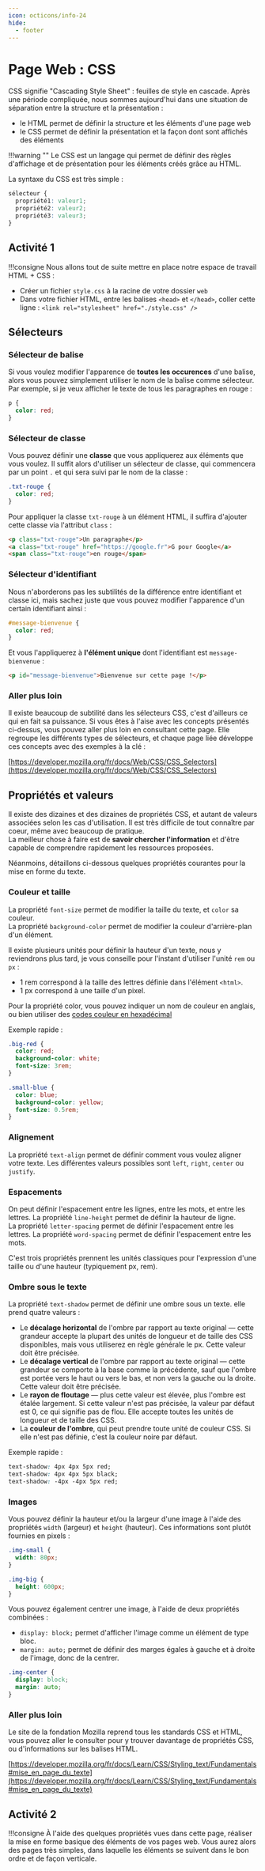 ```yaml
---
icon: octicons/info-24
hide:
  - footer
---
```

# Page Web : CSS
CSS signifie "Cascading Style Sheet" : feuilles de style en cascade. Après une période compliquée, nous sommes aujourd'hui dans une situation de séparation entre la structure et la présentation :  
- le HTML permet de définir la structure et les éléments d'une page web  
- le CSS permet de définir la présentation et la façon dont sont affichés des éléments

!!!warning ""
    Le CSS est un langage qui permet de définir des règles d'affichage et de présentation pour les éléments créés grâce au HTML.

La syntaxe du CSS est très simple :
```css
sélecteur {
  propriété1: valeur1;
  propriété2: valeur2;
  propriété3: valeur3;
}
```
## Activité 1
!!!consigne
  Nous allons tout de suite mettre en place notre espace de travail HTML + CSS :
  - Créer un fichier `style.css` à la racine de votre dossier `web`
  - Dans votre fichier HTML, entre les balises `<head>` et `</head>`, coller cette ligne :
    `<link rel="stylesheet" href="./style.css" />`


## Sélecteurs
### Sélecteur de balise
Si vous voulez modifier l'apparence de **toutes les occurences** d'une balise, alors vous pouvez simplement utiliser le nom de la balise comme sélecteur. Par exemple, si je veux afficher le texte de tous les paragraphes en rouge :

```css
p {
  color: red;
}
```

### Sélecteur de classe
Vous pouvez définir une **classe** que vous appliquerez aux éléments que vous voulez. Il suffit alors d'utiliser un sélecteur de classe, qui commencera par un point `.` et qui sera suivi par le nom de la classe :

```css
.txt-rouge {
  color: red;
}
```

Pour appliquer la classe `txt-rouge` à un élément HTML, il suffira d'ajouter cette classe via l'attribut `class` :

```html
<p class="txt-rouge">Un paragraphe</p>
<a class="txt-rouge" href="https://google.fr">G pour Google</a>
<span class="txt-rouge">en rouge</span>
```

### Sélecteur d'identifiant
Nous n'aborderons pas les subtilités de la différence entre identifiant et classe ici, mais sachez juste que vous pouvez modifier l'apparence d'un certain identifiant ainsi :
```css
#message-bienvenue {
  color: red;
}
```

Et vous l'appliquerez à **l'élément unique** dont l'identifiant est `message-bienvenue` :
```html
<p id="message-bienvenue">Bienvenue sur cette page !</p>
```

### Aller plus loin
Il existe beaucoup de subtilité dans les sélecteurs CSS, c'est d'ailleurs ce qui en fait sa puissance. Si vous êtes à l'aise avec les concepts présentés ci-dessus, vous pouvez aller plus loin en consultant cette page. Elle regroupe les différents types de sélecteurs, et chaque page liée développe ces concepts avec des exemples à la clé :  

[https://developer.mozilla.org/fr/docs/Web/CSS/CSS_Selectors](https://developer.mozilla.org/fr/docs/Web/CSS/CSS_Selectors)

## Propriétés et valeurs
Il existe des dizaines et des dizaines de propriétés CSS, et autant de valeurs associées selon les cas d'utilisation. Il est très difficile de tout connaître par coeur, même avec beaucoup de pratique.  
La meilleur chose à faire est de **savoir chercher l'information** et d'être capable de comprendre rapidement les ressources proposées.

Néanmoins, détaillons ci-dessous quelques propriétés courantes pour la mise en forme du texte.

### Couleur et taille
La propriété `font-size` permet de modifier la taille du texte, et `color` sa couleur.  
La propriété `background-color` permet de modifier la couleur d'arrière-plan d'un élément.

Il existe plusieurs unités pour définir la hauteur d'un texte, nous y reviendrons plus tard, je vous conseille pour l'instant d'utiliser l'unité `rem` ou `px` :  
- 1 rem correspond à la taille des lettres définie dans l'élément `<html>`.  
- 1 px correspond à une taille d'un pixel.

Pour la propriété color, vous pouvez indiquer un nom de couleur en anglais, ou bien utiliser des [codes couleur en hexadécimal](https://htmlcolorcodes.com/fr/)

Exemple rapide :
```css
.big-red {
  color: red;
  background-color: white;
  font-size: 3rem;
}

.small-blue {
  color: blue;
  background-color: yellow;
  font-size: 0.5rem;
}
```

### Alignement
La propriété `text-align` permet de définir comment vous voulez aligner votre texte. Les différentes valeurs possibles sont `left`, `right`, `center` ou `justify`.

### Espacements 
On peut définir l'espacement entre les lignes, entre les mots, et entre les lettres.
La propriété `line-height` permet de définir la hauteur de ligne.  
La propriété `letter-spacing` permet de définir l'espacement entre les lettres.
La propriété `word-spacing` permet de définir l'espacement entre les mots.  

C'est trois propriétés prennent les unités classiques pour l'expression d'une taille ou d'une hauteur (typiquement px, rem).

### Ombre sous le texte
La propriété  `text-shadow` permet de définir une ombre sous un texte. elle prend quatre valeurs :  
- Le **décalage horizontal** de l'ombre par rapport au texte original — cette grandeur accepte la plupart des unités de longueur et de taille des CSS disponibles, mais vous utiliserez en règle générale le px. Cette valeur doit être précisée.  
- Le **décalage vertical** de l'ombre par rapport au texte original — cette grandeur se comporte à la base comme la précédente, sauf que l'ombre est portée vers le haut ou vers le bas, et non vers la gauche ou la droite. Cette valeur doit être précisée.  
- Le **rayon de floutage** — plus cette valeur est élevée, plus l'ombre est étalée largement. Si cette valeur n'est pas précisée, la valeur par défaut est 0, ce qui signifie pas de flou. Elle accepte toutes les unités de longueur et de taille des CSS.  
- La **couleur de l'ombre**, qui peut prendre toute unité de couleur CSS. Si elle n'est pas définie, c'est la couleur noire par défaut.

Exemple rapide :
```css
text-shadow: 4px 4px 5px red;
text-shadow: 4px 4px 5px black;
text-shadow: -4px -4px 5px red;
```

### Images
Vous pouvez définir la hauteur et/ou la largeur d'une image à l'aide des propriétés `width` (largeur) et `height` (hauteur). Ces informations sont plutôt fournies en pixels :

```css
.img-small {
  width: 80px;
}

.img-big {
  height: 600px;
}
```

Vous pouvez également centrer une image, à l'aide de deux propriétés combinées :  
- `display: block;` permet d'afficher l'image comme un élément de type bloc.
- `margin: auto;` permet de définir des marges égales à gauche et à droite de l'image, donc de la centrer.

```css
.img-center {
  display: block;
  margin: auto;
}
```

### Aller plus loin
Le site de la fondation Mozilla reprend tous les standards CSS et HTML, vous pouvez aller le consulter pour y trouver davantage de propriétés CSS, ou d'informations sur les balises HTML.

[https://developer.mozilla.org/fr/docs/Learn/CSS/Styling_text/Fundamentals#mise_en_page_du_texte](https://developer.mozilla.org/fr/docs/Learn/CSS/Styling_text/Fundamentals#mise_en_page_du_texte)

## Activité 2
!!!consigne
    À l'aide des quelques propriétés vues dans cette page, réaliser la mise en forme basique des éléments de vos pages web. Vous aurez alors des pages très simples, dans laquelle les éléments se suivent dans le bon ordre et de façon verticale.
